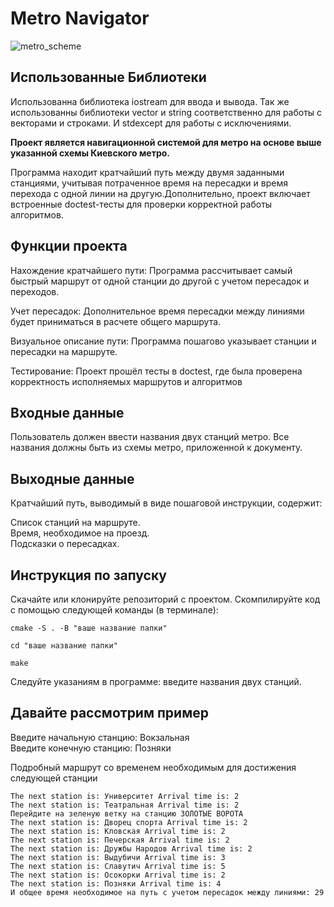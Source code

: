 # Metro Navigator
![metro_scheme](https://github.com/user-attachments/assets/595adc6a-6f61-49bd-9a91-678c9cb1ae45)

## Использованные Библиотеки
Использованна библиотека iostream для ввода и вывода.
Так же использованны библиотеки vector и string соответственно для работы с векторами и строками.
И stdexcept для работы с исключениями.

**Проект является навигационной системой для метро на основе выше указанной схемы Киевского метро.**

Программа находит кратчайший путь между двумя заданными станциями, учитывая потраченное время на пересадки и время перехода с одной линии на другую.Дополнительно, проект включает встроенные doctest-тесты для проверки корректной работы алгоритмов.

## Функции проекта

Нахождение кратчайшего пути: 
Программа рассчитывает самый быстрый маршрут от одной станции до другой с учетом пересадок и переходов.

Учет пересадок:
Дополнительное время пересадки между линиями будет приниматься в расчете общего маршрута.

Визуальное описание пути:
Программа пошагово указывает станции и пересадки на маршруте.

Тестирование:
Проект прошёл тесты в doctest, где была проверена корректность исполняемых маршрутов и алгоритмов

## Входные данные

Пользователь должен ввести названия двух станций метро. Все названия должны быть из схемы метро, приложенной к документу.

## Выходные данные

Кратчайший путь, выводимый в виде пошаговой инструкции, содержит:

Список станций на маршруте. <br> Время, необходимое на проезд. <br> Подсказки о пересадках.

## Инструкция по запуску
Скачайте или клонируйте репозиторий с проектом.
Скомпилируйте код с помощью следующей команды (в терминале):
    
    cmake -S . -B "ваше название папки"
    
    cd "ваше название папки"
    
    make
Следуйте указаниям в программе: введите названия двух станций.

## Давайте рассмотрим пример
Введите начальную станцию: Вокзальная
 <br> Введите конечную станцию: Позняки
    
Подробный маршрут со временем необходимым для достижения следующей станции

    The next station is: Университет Arrival time is: 2
    The next station is: Театральная Arrival time is: 2
    Перейдите на зеленую ветку на станцию ЗОЛОТЫЕ ВОРОТА
    The next station is: Дворец спорта Arrival time is: 2
    The next station is: Кловская Arrival time is: 2
    The next station is: Печерская Arrival time is: 2
    The next station is: Дружбы Народов Arrival time is: 2
    The next station is: Выдубичи Arrival time is: 3
    The next station is: Славутич Arrival time is: 5
    The next station is: Осокорки Arrival time is: 2
    The next station is: Позняки Arrival time is: 4
    И общее время необходимое на путь с учетом пересадок между линиями: 29
